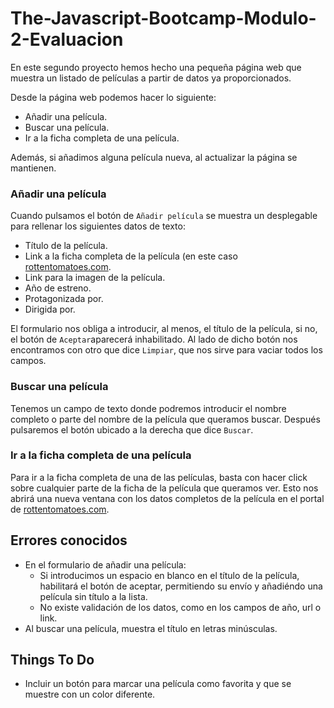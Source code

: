 # The-Javascript-Bootcamp-Modulo-2-Evaluacion
En este segundo proyecto hemos hecho una pequeña página web que muestra un listado de películas a partir de datos ya proporcionados.

Desde la página web podemos hacer lo siguiente:
- Añadir una película.
- Buscar una película.
- Ir a la ficha completa de una película.

Además, si añadimos alguna película nueva, al actualizar la página se mantienen.

### Añadir una película
Cuando pulsamos el botón de `Añadir película` se muestra un desplegable para rellenar los siguientes datos de texto:
- Título de la película.
- Link a la ficha completa de la película (en este caso [rottentomatoes.com](https://www.rottentomatoes.com).
- Link para la imagen de la película.
- Año de estreno.
- Protagonizada por.
- Dirigida por.
  
El formulario nos obliga a introducir, al menos, el título de la película, si no, el botón de `Aceptar`aparecerá inhabilitado.
Al lado de dicho botón nos encontramos con otro que dice `Limpiar`, que nos sirve para vaciar todos los campos.

### Buscar una película
Tenemos un campo de texto donde podremos introducir el nombre completo o parte del nombre de la película que queramos buscar.
Después pulsaremos el botón ubicado a la derecha que dice `Buscar`.

### Ir a la ficha completa de una película
Para ir a la ficha completa de una de las películas, basta con hacer click sobre cualquier parte de la ficha de la película que queramos ver.
Esto nos abrirá una nueva ventana con los datos completos de la película en el portal de [rottentomatoes.com](https://www.rottentomatoes.com).

## Errores conocidos
- En el formulario de añadir una película:
  * Si introducimos un espacio en blanco en el título de la película, habilitará el botón de aceptar, permitiendo su envío y añadiéndo una película sin título a la lista.
  * No existe validación de los datos, como en los campos de año, url o link.
- Al buscar una película, muestra el título en letras minúsculas.

## Things To Do
- Incluir un botón para marcar una película como favorita y que se muestre con un color diferente.
